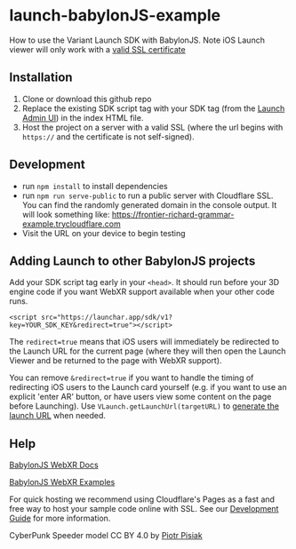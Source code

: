 # launch-babylonJS-example

How to use the Variant Launch SDK with BabylonJS. Note iOS Launch viewer will only work with a [valid SSL certificate](https://launch.variant3d.com/docs/development-guide)

## Installation

1.  Clone or download this github repo
2.  Replace the existing SDK script tag with your SDK tag (from the [Launch Admin UI](https://launchar.app/projects)) in the index HTML file.
3.  Host the project on a server with a valid SSL (where the url begins with `https://` and the certificate is not self-signed).

## Development

- run `npm install` to install dependencies
- run `npm run serve-public` to run a public server with Cloudflare SSL. You can find the randomly generated domain in the console output. It will look something like: https://frontier-richard-grammar-example.trycloudflare.com
- Visit the URL on your device to begin testing

## Adding Launch to other BabylonJS projects

Add your SDK script tag early in your `<head>`. It should run before your 3D engine code if you want WebXR support available when your other code runs.

`<script src="https://launchar.app/sdk/v1?key=YOUR_SDK_KEY&redirect=true"></script>`

The `redirect=true` means that iOS users will immediately be redirected to the Launch URL for the current page (where they will then open the Launch Viewer and be returned to the page with WebXR support).

You can remove `&redirect=true` if you want to handle the timing of redirecting iOS users to the Launch card yourself (e.g. if you want to use an explicit 'enter AR' button, or have users view some content on the page before Launching). Use `VLaunch.getLaunchUrl(targetURL)` to [generate the launch URL](https://launch.variant3d.com/docs/using-the-sdk) when needed.

## Help

[BabylonJS WebXR Docs](https://doc.babylonjs.com/features/featuresDeepDive/webXR/introToWebXR)

[BabylonJS WebXR Examples](https://doc.babylonjs.com/features/featuresDeepDive/webXR/webXRDemos)

For quick hosting we recommend using Cloudflare's Pages as a fast and free way to host your sample code online with SSL. See our [Development Guide](https://launch.variant3d.com/docs/development-guide) for more information.

CyberPunk Speeder model CC BY 4.0 by [Piotr Pisiak](https://sketchfab.com/3d-models/cyberpunk-picture-78cf4a37a1604ddeb99651d531d7a0ff)
